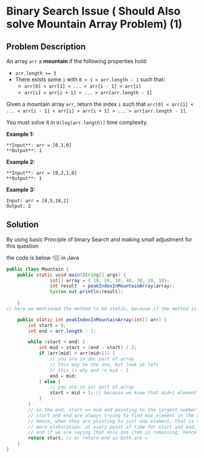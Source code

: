# Binary Search Issue ( Should Also solve Mountain Array Problem) (1)

## Problem Description

An array `arr` a **mountain** if the following properties hold:

- `arr.length >= 3`
- There exists some `i` with `0 < i < arr.length - 1` such that:
    - `arr[0] < arr[1] < ... < arr[i - 1] < arr[i]`
    - `arr[i] > arr[i + 1] > ... > arr[arr.length - 1]`

Given a mountain array `arr`, return the index `i` such that `arr[0] < arr[1] < ... < arr[i - 1] < arr[i] > arr[i + 1] > ... > arr[arr.length - 1]`.

You must solve it in `O(log(arr.length))` time complexity.

**Example 1:**

```
**Input**: arr = [0,1,0]
**Output**: 1
```

**Example 2:**

```
**Input**: arr = [0,2,1,0]
**Output**: 1
```

**Example 3:**

```
Input: arr = [0,5,10,2]
Output: 2
```

## Solution

By using basic Principle of binary Search and making small adjustment for this question 

the code is below 👇🏽 in Java 

```java
public class Mountain {
    public static void main(String[] args) {
				int[] array = { 10, 20, 30, 40, 30, 20, 10};
				int result  = peakIndexInMountainArray(array);
				System.out.println(result);
					
    }
// here we mentioned the method to be static, because if the method is static we can access that method without an object(i.e , we can access the method directly with its name).

    public static int peakIndexInMountainArray(int[] arr) {
        int start = 0;
        int end = arr.length - 1;

        while (start < end) {
            int mid = start + (end - start) / 2;
            if (arr[mid] > arr[mid+1]) {
                // you are in dec part of array
                // this may be the ans, but look at left
                // this is why end != mid - 1
                end = mid;
            } else {
                // you are in asc part of array
                start = mid + 1; // because we know that mid+1 element > mid element
            }
        }
        // in the end, start == end and pointing to the largest number because of the 2 checks above
        // start and end are always trying to find max element in the above 2 checks
        // hence, when they are pointing to just one element, that is the max one because that is what the checks say
        // more elaboration: at every point of time for start and end, they have the best possible answer till that time
        // and if we are saying that only one item is remaining, hence cuz of above line that is the best possible ans
        return start; // or return end as both are =
    }
}
```
